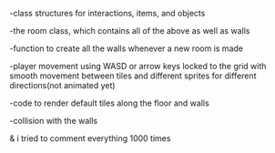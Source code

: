 -class structures for interactions, items, and objects

-the room class, which contains all of the above as well as walls

-function to create all the walls whenever a new room is made

-player movement using WASD or arrow keys locked to the grid with smooth movement between tiles and different sprites for different directions(not animated yet)

-code to render default tiles along the floor and walls

-collision with the walls

& i tried to comment everything 1000 times
